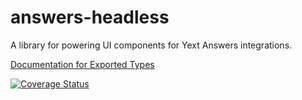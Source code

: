 # answers-headless
A library for powering UI components for Yext Answers integrations.

[Documentation for Exported Types](./docs/answers-headless.md)

<a href='https://coveralls.io/github/yext/answers-headless?branch=main'>
  <img src='https://coveralls.io/repos/github/yext/answers-headless/badge.svg?branch=main' alt='Coverage Status' />
</a>
